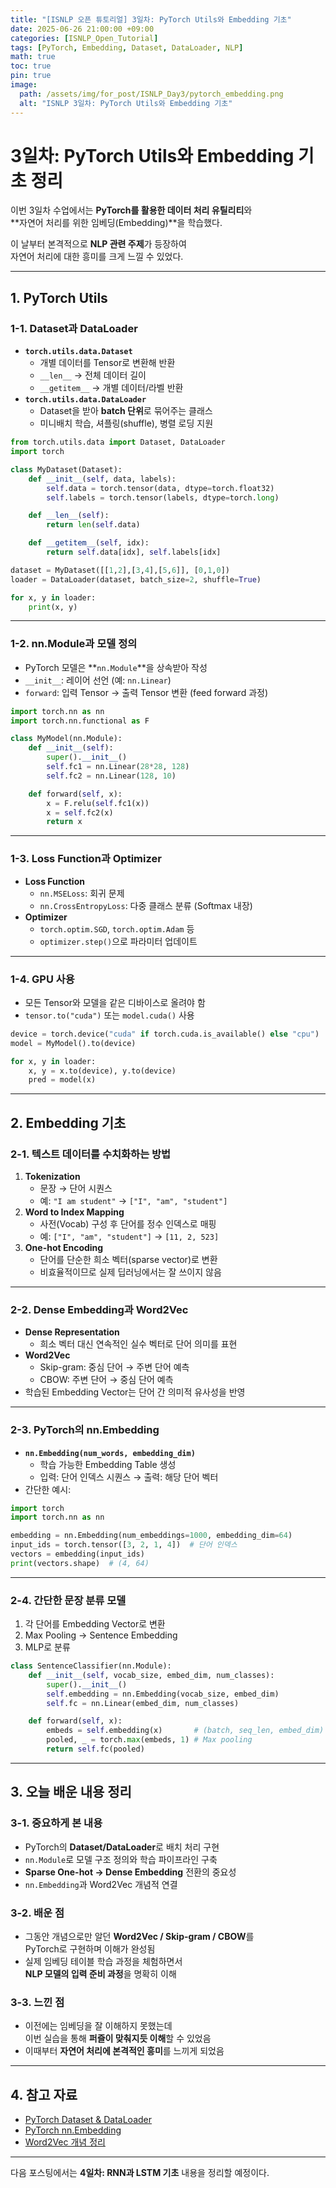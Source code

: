 ```yaml
---
title: "[ISNLP 오픈 튜토리얼] 3일차: PyTorch Utils와 Embedding 기초"
date: 2025-06-26 21:00:00 +09:00
categories: [ISNLP_Open_Tutorial]
tags: [PyTorch, Embedding, Dataset, DataLoader, NLP]
math: true
toc: true
pin: true
image:
  path: /assets/img/for_post/ISNLP_Day3/pytorch_embedding.png
  alt: "ISNLP 3일차: PyTorch Utils와 Embedding 기초"
---
```


# 3일차: PyTorch Utils와 Embedding 기초 정리

이번 3일차 수업에서는 **PyTorch를 활용한 데이터 처리 유틸리티**와  
**자연어 처리를 위한 임베딩(Embedding)**을 학습했다.  

이 날부터 본격적으로 **NLP 관련 주제**가 등장하여  
자연어 처리에 대한 흥미를 크게 느낄 수 있었다.

---

## 1. PyTorch Utils

### 1-1. Dataset과 DataLoader
- **`torch.utils.data.Dataset`**
  - 개별 데이터를 Tensor로 변환해 반환
  - `__len__` → 전체 데이터 길이
  - `__getitem__` → 개별 데이터/라벨 반환
- **`torch.utils.data.DataLoader`**
  - Dataset을 받아 **batch 단위**로 묶어주는 클래스
  - 미니배치 학습, 셔플링(shuffle), 병렬 로딩 지원

```py
from torch.utils.data import Dataset, DataLoader
import torch

class MyDataset(Dataset):
    def __init__(self, data, labels):
        self.data = torch.tensor(data, dtype=torch.float32)
        self.labels = torch.tensor(labels, dtype=torch.long)

    def __len__(self):
        return len(self.data)

    def __getitem__(self, idx):
        return self.data[idx], self.labels[idx]

dataset = MyDataset([[1,2],[3,4],[5,6]], [0,1,0])
loader = DataLoader(dataset, batch_size=2, shuffle=True)

for x, y in loader:
    print(x, y)
```

---

### 1-2. nn.Module과 모델 정의
- PyTorch 모델은 **`nn.Module`**을 상속받아 작성
- `__init__`: 레이어 선언 (예: `nn.Linear`)  
- `forward`: 입력 Tensor → 출력 Tensor 변환 (feed forward 과정)

```py
import torch.nn as nn
import torch.nn.functional as F

class MyModel(nn.Module):
    def __init__(self):
        super().__init__()
        self.fc1 = nn.Linear(28*28, 128)
        self.fc2 = nn.Linear(128, 10)

    def forward(self, x):
        x = F.relu(self.fc1(x))
        x = self.fc2(x)
        return x
```

---

### 1-3. Loss Function과 Optimizer
- **Loss Function**
  - `nn.MSELoss`: 회귀 문제
  - `nn.CrossEntropyLoss`: 다중 클래스 분류 (Softmax 내장)
- **Optimizer**
  - `torch.optim.SGD`, `torch.optim.Adam` 등
  - `optimizer.step()`으로 파라미터 업데이트

---

### 1-4. GPU 사용
- 모든 Tensor와 모델을 같은 디바이스로 올려야 함
- `tensor.to("cuda")` 또는 `model.cuda()` 사용

```py
device = torch.device("cuda" if torch.cuda.is_available() else "cpu")
model = MyModel().to(device)

for x, y in loader:
    x, y = x.to(device), y.to(device)
    pred = model(x)
```

---

## 2. Embedding 기초

### 2-1. 텍스트 데이터를 수치화하는 방법
1. **Tokenization**  
   - 문장 → 단어 시퀀스
   - 예: `"I am student"` → `["I", "am", "student"]`
2. **Word to Index Mapping**  
   - 사전(Vocab) 구성 후 단어를 정수 인덱스로 매핑
   - 예: `["I", "am", "student"]` → `[11, 2, 523]`
3. **One-hot Encoding**
   - 단어를 단순한 희소 벡터(sparse vector)로 변환
   - 비효율적이므로 실제 딥러닝에서는 잘 쓰이지 않음

---

### 2-2. Dense Embedding과 Word2Vec
- **Dense Representation**  
  - 희소 벡터 대신 연속적인 실수 벡터로 단어 의미를 표현
- **Word2Vec**
  - Skip-gram: 중심 단어 → 주변 단어 예측
  - CBOW: 주변 단어 → 중심 단어 예측
- 학습된 Embedding Vector는 단어 간 의미적 유사성을 반영

---

### 2-3. PyTorch의 nn.Embedding
- **`nn.Embedding(num_words, embedding_dim)`**
  - 학습 가능한 Embedding Table 생성
  - 입력: 단어 인덱스 시퀀스 → 출력: 해당 단어 벡터
- 간단한 예시:

```py
import torch
import torch.nn as nn

embedding = nn.Embedding(num_embeddings=1000, embedding_dim=64)
input_ids = torch.tensor([3, 2, 1, 4])  # 단어 인덱스
vectors = embedding(input_ids)
print(vectors.shape)  # (4, 64)
```

---

### 2-4. 간단한 문장 분류 모델
1. 각 단어를 Embedding Vector로 변환
2. Max Pooling → Sentence Embedding
3. MLP로 분류

```py
class SentenceClassifier(nn.Module):
    def __init__(self, vocab_size, embed_dim, num_classes):
        super().__init__()
        self.embedding = nn.Embedding(vocab_size, embed_dim)
        self.fc = nn.Linear(embed_dim, num_classes)

    def forward(self, x):
        embeds = self.embedding(x)       # (batch, seq_len, embed_dim)
        pooled, _ = torch.max(embeds, 1) # Max pooling
        return self.fc(pooled)
```

---

## 3. 오늘 배운 내용 정리

### 3-1. 중요하게 본 내용
- PyTorch의 **Dataset/DataLoader**로 배치 처리 구현  
- `nn.Module`로 모델 구조 정의와 학습 파이프라인 구축  
- **Sparse One-hot → Dense Embedding** 전환의 중요성  
- `nn.Embedding`과 Word2Vec 개념적 연결

### 3-2. 배운 점
- 그동안 개념으로만 알던 **Word2Vec / Skip-gram / CBOW**를  
  PyTorch로 구현하며 이해가 완성됨
- 실제 임베딩 테이블 학습 과정을 체험하면서  
  **NLP 모델의 입력 준비 과정**을 명확히 이해

### 3-3. 느낀 점
- 이전에는 임베딩을 잘 이해하지 못했는데  
  이번 실습을 통해 **퍼즐이 맞춰지듯 이해**할 수 있었음  
- 이때부터 **자연어 처리에 본격적인 흥미**를 느끼게 되었음

---

## 4. 참고 자료
- [PyTorch Dataset & DataLoader](https://pytorch.org/docs/stable/data.html)
- [PyTorch nn.Embedding](https://pytorch.org/docs/stable/generated/torch.nn.Embedding.html)
- [Word2Vec 개념 정리](https://velog.io/@lighthouse97/%EC%9B%8C%EB%93%9C-%EC%9E%84%EB%B2%A0%EB%94%A9Word-Embedding)

---

다음 포스팅에서는 **4일차: RNN과 LSTM 기초** 내용을 정리할 예정이다.
